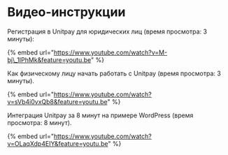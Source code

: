 # Видео-инструкции

Регистрация в Unitpay для юридических лиц \(время просмотра: 3 минуты\):

{% embed url="https://www.youtube.com/watch?v=M-bj\_1IPhMk&feature=youtu.be" %}

Как физическому лицу начать работать с Unitpay \(время просмотра: 3 минуты\).

{% embed url="https://www.youtube.com/watch?v=sVb4i0vxQb8&feature=youtu.be" %}

Интеграция Unitpay за 8 минут на примере WordPress \(время просмотра: 8 минут\).

{% embed url="https://www.youtube.com/watch?v=OLaqXdp4EIY&feature=youtu.be" %}



